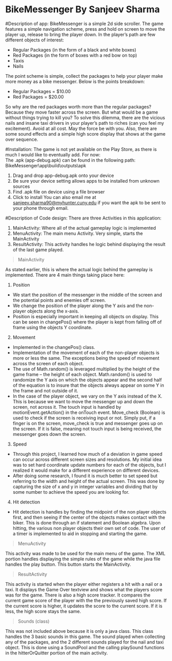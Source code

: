 # BikeMessenger By Sanjeev Sharma
                  
#Description of app:
BikeMessenger is a simple 2d side scroller. The game features a simple navigation scheme, press and hold on screen to move the player up, release to bring the player down. In the player’s path are few different objects of interest:
- Regular Packages (in the form of a black and white boxes)
- Red Packages (in the form of boxes with a red bow on top)
- Taxis
- Nails

The point scheme is simple, collect the packages to help your player make more money as a bike messenger. Below is the points breakdown:
- Regular Packages = $10.00
- Red Packages = $20.00

So why are the red packages worth more than the regular packages? Because they move faster across the screen.
But what would be a game without things trying to kill you? To solve this dilemma, there are the vicious nails and insane taxi drivers in your player’s path to riches (can you feel my excitement). Avoid at all cost. May the force be with you.
Also, there are some sound effects and a simple high score display that shows at the game over sequence.

#Installation: 
The game is not yet available on the Play Store, as there is much I would like to eventually add. For now:  
The .apk (app-debug.apk) can be found in the following path: BikeMessenger\app\build\outputs\apk
1. Drag and drop app-debug.apk onto your device
2. Be sure your device setting allows apps to be installed from unknown sources
3. Find .apk file on device using a file browser
4. Click to install
You can also email me at sanjeev.sharma90@myhunter.cuny.edu if you want the apk to be sent to your phone through email.

#Description of Code design:
There are three Activities in this application:
1. MainActivity: Where all of the actual gameplay logic is implemented
2. MenuActivity: The main menu Activity. Very simple, starts the MainActivity
3. ResultActivity: This activity handles he logic behind displaying the result of the last game played.

>MainActivity

As stated earlier, this is where the actual logic behind the gameplay is implemented. There are 4 main things taking place here:

1. Position
  - We start the position of the messenger in the middle of the screen and the potential points and enemies off screen.
  - We change the position of the player along the Y axis and the non-player objects along the x-axis.
  - Position is especially important in keeping all objects on display. This can be seen in changePos() where the player is kept from     falling off of frame using the objects Y coordinate.

2. Movement
  - Implemented in the changePos() class.
  - Implementation of the movement of each of the non-player objects is more or less the same. The exceptions being the speed of movement across the screen of each object.
  - The use of Math.random() is leveraged multiplied by the height of the game frame – the height of each object.
  Math.random() is used to randomize the Y axis on which the objects appear and the second half of the equation
  is to insure that the objects always appear on some Y in the frame and not outside of it.
  - In the case of the player object, we vary on the Y axis instead of the X. This is because we want to move the
  messenger up and down the screen, not across it. The touch input is handled by motionEvent.getAction() in the
  onTouch event. Move_check (Boolean) is used to check if the screen is receiving input or not. Simply put, if a
  finger is on the screen, move_check is true and messenger goes up on the screen. If it is false, meaning not touch
  input is being received, the messenger goes down the screen.
  
3. Speed
  - Through this project, I learned how much of a deviation in game speed can occur across different screen sizes
  and resolutions. My initial idea was to set hard coordinate update numbers for each of the objects, but I realized
  it would make for a different experience on different devices.
  - After doing some research, I found it is much better to set speed but referring to the width and height of the
  actual screen. This was done by capturing the size of x and y in integer variables and dividing that by some
  number to achieve the speed you are looking for.
  
4. Hit detection
  - Hit detection is handles by finding the midpoint of the non player objects first, and then seeing if the center of
  the objects makes contact with the biker. This is done through an if statement and Boolean algebra. Upon
  hitting, the various non player objects their own set of code. The user of a timer is implemented to aid in
  stopping and starting the game.

>MenuActivity

  This activity was made to be used for the main menu of the game. The XML portion handles displaying the simple rules of the
  game while the java file handles the play button. This button starts the MainActivity.

>ResultActivity

  This activity is started when the player either registers a hit with a nail or a taxi. It displays the Game Over textview and shows
  what the players score was for the game. There is also a high score tracker. It compares the current game score of the player
  with the the previously saved high score. If the current score is higher, it updates the score to the current score. If it is less, the
  high score stays the same.

>Sounds (class)

  This was not included above because it is only a java class. This class handles the 3 basic sounds in this game. The sound played
  when collecting any of the packages, and the 2 different sounds played for the nail and taxi object. This is done using a
  SoundPool and the calling playSound functions in the hitterOrQuitter portion of the main activity.
